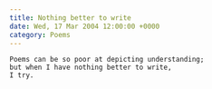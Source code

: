 ```yaml
---
title: Nothing better to write
date: Wed, 17 Mar 2004 12:00:00 +0000
category: Poems
---
```


    Poems can be so poor at depicting understanding;  
    but when I have nothing better to write,  
    I try.


